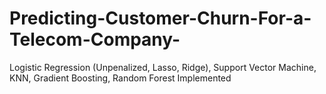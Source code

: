 # Predicting-Customer-Churn-For-a-Telecom-Company-
Logistic Regression (Unpenalized, Lasso, Ridge), Support Vector Machine, KNN, Gradient Boosting, Random Forest Implemented 
